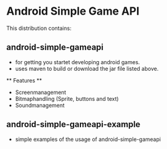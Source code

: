 # Android Simple Game API

This distribution contains:
 ## android-simple-gameapi
   - for getting you startet developing android games.
   - uses maven to build or download the jar file listed above.
   
   ** Features **
   - Screenmanagement
   - Bitmaphandling (Sprite, buttons and text)
   - Soundmanagement
 
 ## android-simple-gameapi-example
   - simple examples of the usage of android-simple-gameapi
 